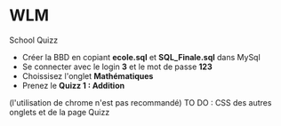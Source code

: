 # WLM
School Quizz

* Créer la BBD en copiant **ecole.sql** et **SQL_Finale.sql** dans MySql
* Se connecter avec le login **3** et le mot de passe **123**
* Choissisez l'onglet **Mathématiques**
* Prenez le **Quizz 1 : Addition**

(l'utilisation de chrome n'est pas recommandé)
TO DO : CSS des autres onglets et de la page Quizz
